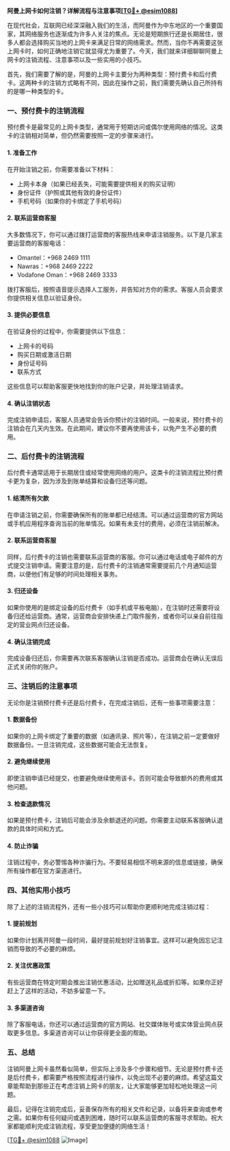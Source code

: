 **阿曼上网卡如何注销？详解流程与注意事项[[TG💪+ @esim1088](https://t.me/s/esim1088)]**

在现代社会，互联网已经深深融入我们的生活，而阿曼作为中东地区的一个重要国家，其网络服务也逐渐成为许多人关注的焦点。无论是短期旅行还是长期居住，很多人都会选择购买当地的上网卡来满足日常的网络需求。然而，当你不再需要这张上网卡时，如何正确地注销它就显得尤为重要了。今天，我们就来详细聊聊阿曼上网卡的注销流程、注意事项以及一些实用的小技巧。

首先，我们需要了解的是，阿曼的上网卡主要分为两种类型：预付费卡和后付费卡。这两种卡的注销方式略有不同，因此在操作之前，我们需要先确认自己所持有的是哪一种类型的卡。

### **一、预付费卡的注销流程**

预付费卡是最常见的上网卡类型，通常用于短期访问或偶尔使用网络的情况。这类卡的注销相对简单，但仍然需要按照一定的步骤来进行。

#### **1. 准备工作**
在开始注销之前，你需要准备以下材料：
- 上网卡本身（如果已经丢失，可能需要提供相关的购买证明）
- 身份证件（护照或其他有效的身份证件）
- 手机号码（如果你的卡绑定了手机号码）

#### **2. 联系运营商客服**
大多数情况下，你可以通过拨打运营商的客服热线来申请注销服务。以下是几家主要运营商的客服电话：
- Omantel：+968 2469 1111
- Nawras：+968 2469 2222
- Vodafone Oman：+968 2469 3333

拨打客服后，按照语音提示选择人工服务，并告知对方你的需求。客服人员会要求你提供相关信息以验证身份。

#### **3. 提供必要信息**
在验证身份的过程中，你需要提供以下信息：
- 上网卡的号码
- 购买日期或激活日期
- 身份证号码
- 联系方式

这些信息可以帮助客服更快地找到你的账户记录，并处理注销请求。

#### **4. 确认注销状态**
完成注销申请后，客服人员通常会告诉你预计的注销时间。一般来说，预付费卡的注销会在几天内生效。在此期间，建议你不要再使用该卡，以免产生不必要的费用。

### **二、后付费卡的注销流程**

后付费卡通常适用于长期居住或经常使用网络的用户。这类卡的注销流程比预付费卡更为复杂，因为涉及到账单结算和设备归还等问题。

#### **1. 结清所有欠款**
在申请注销之前，你需要确保所有的账单都已经结清。可以通过运营商的官方网站或手机应用程序查询当前的账单情况。如果有未支付的费用，必须在注销前解决。

#### **2. 联系运营商客服**
同样，后付费卡的注销也需要联系运营商的客服。你可以通过电话或电子邮件的方式提交注销申请。需要注意的是，后付费卡的注销通常需要提前几个月通知运营商，以便他们有足够的时间处理相关事务。

#### **3. 归还设备**
如果你使用的是绑定设备的后付费卡（如手机或平板电脑），在注销时还需要将设备归还给运营商。通常，运营商会安排快递上门取件服务，或者你可以亲自前往指定的营业网点归还设备。

#### **4. 确认注销完成**
完成设备归还后，你需要再次联系客服确认注销是否成功。运营商会在确认无误后正式关闭你的账户。

### **三、注销后的注意事项**

无论你是注销预付费卡还是后付费卡，在完成注销后，还有一些事项需要注意：

#### **1. 数据备份**
如果你的上网卡绑定了重要的数据（如通讯录、照片等），在注销之前一定要做好数据备份。一旦注销完成，这些数据可能会无法恢复。

#### **2. 避免继续使用**
即使注销申请已经提交，也要避免继续使用该卡。否则可能会导致额外的费用或其他问题。

#### **3. 检查退款情况**
如果是预付费卡，注销后可能会涉及余额退还的问题。你需要主动联系客服确认退款的具体时间和方式。

#### **4. 防止诈骗**
注销过程中，务必警惕各种诈骗行为。不要轻易相信不明来源的信息或链接，确保所有操作都在官方渠道进行。

### **四、其他实用小技巧**

除了上述的注销流程外，还有一些小技巧可以帮助你更顺利地完成注销过程：

#### **1. 提前规划**
如果你计划离开阿曼一段时间，最好提前规划好注销事宜。这样可以避免因忘记注销而导致的不必要的麻烦。

#### **2. 关注优惠政策**
有些运营商在特定时期会推出注销优惠活动，比如赠送礼品或折扣等。如果你正好赶上了这样的活动，不妨多留意一下。

#### **3. 多渠道咨询**
除了客服电话，你还可以通过运营商的官方网站、社交媒体账号或实体营业网点获取更多信息。多渠道咨询可以让你获得更全面的帮助。

### **五、总结**

注销阿曼上网卡虽然看似简单，但实际上涉及多个步骤和细节。无论是预付费卡还是后付费卡，都需要严格按照流程进行操作，以免出现不必要的麻烦。希望这篇文章能帮助到那些正在考虑注销上网卡的朋友，让大家能够更加轻松地处理这一问题。

最后，记得在注销完成后，妥善保存所有的相关文件和记录，以备将来查询或参考之需。如果你有任何疑问或遇到困难，随时可以联系运营商的客服寻求帮助。祝大家都能顺利完成注销流程，享受更加便捷的网络生活！

[[TG💪+ @esim1088](https://t.me/s/esim1088) ![Image](https://i.postimg.cc/4NQfJmqS/Snipaste-2025-05-13-00-14-12.png)]